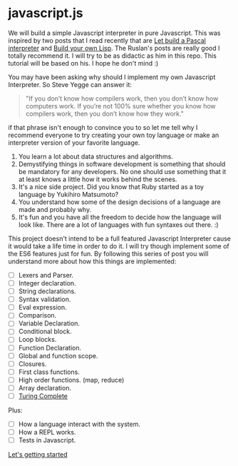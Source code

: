 # javascript.js

We will build a simple Javascript interpreter in pure Javascript. This was inspired
by two posts that I read recently that are [Let build a Pascal interpreter](https://ruslanspivak.com/lsbasi-part1/)
and [Build your own Lisp](http://www.buildyourownlisp.com/contents). The Ruslan's posts are really good I totally recommend it.
I will try to be as didactic as him in this repo. This tutorial will be based
on his. I hope he don't mind :)

You may have been asking why should I implement my own Javascript Interpreter. So
Steve Yegge can answer it:

>"If you don’t know how compilers work, then you don’t know how computers work.
> If you’re not 100% sure whether you know how compilers work, then you don’t know how they work."

if that phrase isn't enough to convince you to so let me tell why I recommend everyone
to try creating your own toy language or make an interpreter version of your favorite language.

  1) You learn a lot about data structures and algorithms.
  2) Demystifying things in software development is something that should be mandatory for any developers.
     No one should use something that it at least knows a little how it works behind the scenes.
  3) It's a nice side project. Did you know that Ruby started as a toy language by Yukihiro Matsumoto?
  4) You understand how some of the design decisions of a language are made and probably why.
  5) It's fun and you have all the freedom to decide how the language will look like.
     There are a lot of languages with fun syntaxes out there. :)

This project doesn't intend to be a full featured Javascript Interpreter cause
it would take a life time in order to do it. I will try though implement some of the ES6 features just for fun.
By following this series of post you will understand more about how this things are implemented:

 - [  ] Lexers and Parser.
 - [  ] Integer declaration.
 - [  ] String declarations.
 - [  ] Syntax validation.
 - [  ] Eval expression.
 - [  ] Comparison.
 - [  ] Variable Declaration.
 - [  ] Conditional block.
 - [  ] Loop blocks.
 - [  ] Function Declaration.
 - [  ] Global and function scope.
 - [  ] Closures.
 - [  ] First class functions.
 - [  ] High order functions. (map, reduce)
 - [  ] Array declaration.
 - [  ] [Turing Complete](https://en.wikipedia.org/wiki/Turing_completeness)

 Plus:
 - [  ] How a language interact with the system.
 - [  ] How a REPL works.
 - [  ] Tests in Javascript.

[Let's getting started](https://github.com/cristianoliveira/javascript.js/wiki)
